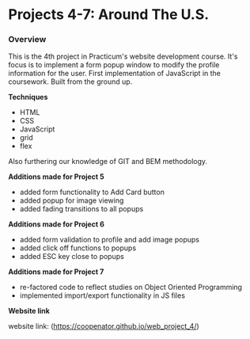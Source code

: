 # Projects 4-7: Around The U.S.

### Overview

This is the 4th project in Practicum's website development course. It's focus is to implement a form popup window to modify the profile information for the user. First implementation of JavaScript in the coursework. Built from the ground up.

**Techniques**
* HTML
* CSS
* JavaScript
* grid
* flex

Also furthering our knowledge of GIT and BEM methodology.

**Additions made for Project 5**
* added form functionality to Add Card button
* added popup for image viewing
* added fading transitions to all popups

**Additions made for Project 6**
* added form validation to profile and add image popups
* added click off functions to popups
* added ESC key close to popups

**Additions made for Project 7**
* re-factored code to reflect studies on Object Oriented Programming
* implemented import/export functionality in JS files


**Website link**

website link: (https://coopenator.github.io/web_project_4/)